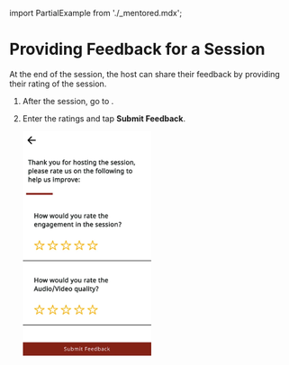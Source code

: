 import PartialExample from './_mentored.mdx';

# Providing Feedback for a Session
At the end of the session, the host can share their feedback by providing their rating of the session. 

1. After the session, go to <PartialExample mentored />.

2. Enter the ratings and tap **Submit Feedback**.

   ![Feedback](media/host-feedback-form.PNG) 

